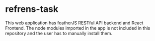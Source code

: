 # refrens-task
This web application has featherJS RESTful API backend and React Frontend. The node modules imported in the app is not
included in this repository and the user has to manually install them.
